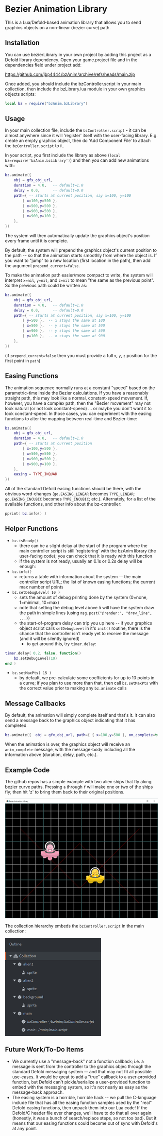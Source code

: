 # Bezier Animation Library

This is a Lua/Defold-based animation library that allows you to send graphics objects on a non-linear (bezier curve) path.

## Installation
You can use bezierLibrary in your own project by adding this project as a Defold library dependency. Open your game.project file and in the dependencies field under project add:

https://github.com/jbp4444/bzAnim/archive/refs/heads/main.zip

Once added, you should include the bzController.script in your main collection, then include the bzLibrary.lua module in your own graphics objects scripts:

```lua
local bz = require("bzAnim.bzLibrary")
```

## Usage
In your main collection file, include the `bzController.script` - it can be almost anywhere since it will 'register' itself with the user-facing library.  E.g. create an empty graphics object, then do 'Add Component File' to attach the `bzController.script` to it.

In your script, you first include the library as above (`local bz=require('bzAnim.bzLibrary')`) and then you can add new animations with:

```lua
bz.animate({ 
	obj = gfx_obj_url, 
	duration = 4.0,   -- default=1.0
	delay = 0.0,      -- default=0.0
	path={ -- starts at current position, say x=100, y=100
		{ x=100,y=500 },
		{ x=500,y=500 },
		{ x=900,y=500 },
		{ x=900,y=100 },
	},
})
```

The system will then automatically update the graphics object's position every frame until it is complete.

By default, the system will prepend the graphics object's current position to the path -- so that the animation starts smoothly from where the object is.  If you want to "jump" to a new location (first location in the path), then add the argument `prepend_current=false`.

To make the animation path easier/more compact to write, the system will interpret `x=nil`, `y=nil`, and `z=nil` to mean "the same as the previous point".  So the previous path could be written as:

```lua
bz.animate({ 
	obj = gfx_obj_url, 
	duration = 4.0,   -- default=1.0
	delay = 0.0,      -- default=0.0
	path={ -- starts at current position, say x=100, y=100
		{ y=500 },  -- x stays the same at 100
		{ x=500 },  -- y stays the same at 500
		{ x=900 },  -- y stays the same at 500
		{ y=100 },  -- x stays the same at 900
	},
})
```

(if `prepend_current=false` then you must provide a full `x`, `y`, `z` position for the first point in `path`)


## Easing Functions
The animation sequence normally runs at a constant "speed" based on the parametric-time inside the Bezier calculations.  If you have a reasonably straight path, this may look like a normal, constant-speed movement.  If, however, you have a complex path, then the "Bezier movement" may not look natural (or not look constant-speed) ... or maybe you don't want it to look constant-speed.  In those cases, you can experiment with the easing functions to alter the mapping between real-time and Bezier-time:

```lua
bz.animate({ 
	obj = gfx_obj_url, 
	duration = 4.0,   -- default=1.0
	path={ -- starts at current position
		{ x=100,y=500 },
		{ x=500,y=500 },
		{ x=900,y=500 },
		{ x=900,y=100 },
	},
	easing = TYPE_INQUAD
})
```

All of the standard Defold easing functions should be there, with the obvious word-changes (`go.EASING_LINEAR` becomes `TYPE_LINEAR`; `go.EASING_INCUBIC` becomes `TYPE_INCUBIC`; etc.).  Alternately, for a list of the available functions, and other info about the bz-controller:

```lua
pprint( bz.info() )
```

## Helper Functions
* `bz.isReady()`
  * there can be a slight delay at the start of the program where the main controller script is still 'registering' with the bzAnim library (the user-facing code); you can check that it is ready with this function
  * if the system is not ready, usually an 0.1s or 0.2s delay will be enough:
* `bz.info()`
  * returns a table with information about the system -- the main controller script URL; the list of known easing functions; the current max number of points
* `bz.setDebugLevel( 10 )`
  * sets the amount of debug printing done by the system (0=none, 1=minimal, 10=max)
  * note that setting the debug level above 5 will have the system draw the path in simple lines (using `msg.post("@render:", "draw_line", ...)`)
  * the start-of-program delay can trip you up here -- if your graphics object script calls `setDebugLevel` in it's `init()` routine, there is the chance that the controller isn't ready yet to receive the message (and it will be silently ignored)
    * to get around this, try `timer.delay`:

```lua
timer.delay( 0.2, false, function()
	bz.setDebugLevel(10)
end )
```

* `bz.setMaxPts( 15 )`
  * by default, we pre-calculate some coefficients for up to 10 points in a curve; if you plan to use more than that, then call `bz.setMaxPts` with the correct value prior to making any `bz.animate` calls


## Message Callbacks
By default, the animation will simply complete itself and that's it.  It can also send a message back to the graphics object indicating that it has completed.

```lua
bz.animate({  obj = gfx_obj_url, path={ { x=100,y=500 }, on_complete=true }  })
```

When the animation is over, the graphics object will receive an `anim_complete` message, with the message-body including all the information above (duration, delay, path, etc.).

## Example Code
The github repos has a simple example with two alien ships that fly along bezier curve paths.  Pressing `a` through `f` will make one or two of the ships fly; then hit 'z' to bring them back to their original positions.

![Screenshot of example code](screenshot.png)

The collection hierarchy embeds the `bzController.script` in the main collection:

![Collection hierarchy](collection_hierarchy.png)



## Future Work/To-Do Items
* We currently use a "message-back" not a function callback; i.e. a message is sent from the controller to the graphics objec through the standard Defold messaging system -- and that may not fit all possible use-cases.  It would be great to add a "true" callback to a user-provided function, but Defold can't pickle/serialize a user-provided function to embed with the messaging system, so it's not nearly as easy as the message-back approach.
* The easing system is a horrible, horrible hack -- we pull the C-language include file that has all the easing function samples used by the "real" Defold easing functions, then unpack them into our Lua code!  If the Defold/C header file ever changes, we'll have to do that all over again (honestly, it was a bunch of search/replace steps, so not too bad).  But it means that our easing functions could become out of sync with Defold's at any point.

